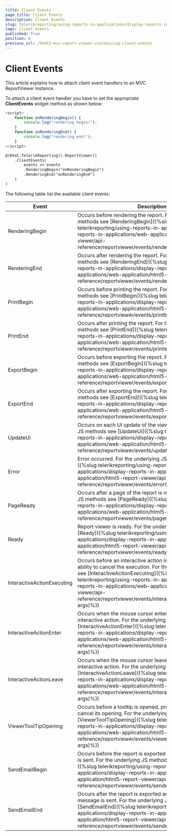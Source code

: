 ```yaml
---
title: Client Events
page_title: Client Events 
description: Client Events
slug: telerikreporting/using-reports-in-applications/display-reports-in-applications/web-application/html5-asp.net-mvc-report-viewer/customizing/client-events
tags: client,events
published: True
position: 6
previous_url: /html5-mvc-report-viewer-customizing-client-events
---
```

<style>
table th:first-of-type {
	width: 25%;
}
table th:nth-of-type(2) {
	width: 75%;
}
</style>

# Client Events

This article explains how to attach client event handlers to an MVC ReportViewer instance. 

To attach a client event handler you have to set the appropriate __ClientEvents__ widget method as shown below: 

````JavaScript
<script>
	function onRenderingBegin() {
		console.log("rendering begin!");
	}
	function onRenderingEnd() {
		console.log("rendering end!");
	}
</script>
````
````XML
@(Html.TelerikReporting().ReportViewer()
	.ClientEvents(
		events => events
		.RenderingBegin("onRenderingBegin")
		.RenderingEnd("onRenderingEnd")
	)
)
````


The following table list the available client events: 

|  __Event__ |  __Description__ |
| ------ | ------ |
|RenderingBegin|Occurs before rendering the report. For the underlying JS methods see [RenderingBegin]({%slug telerikreporting/using-reports-in-applications/display-reports-in-applications/web-application/html5-report-viewer/api-reference/reportviewer/events/renderingbegin(e,-args)%})|
|RenderingEnd|Occurs after rendering the report. For the underlying JS methods see [RenderingEnd]({%slug telerikreporting/using-reports-in-applications/display-reports-in-applications/web-application/html5-report-viewer/api-reference/reportviewer/events/renderingend(e,-args)%})|
|PrintBegin|Occurs before printing the report. For the underlying JS methods see [PrintBegin]({%slug telerikreporting/using-reports-in-applications/display-reports-in-applications/web-application/html5-report-viewer/api-reference/reportviewer/events/printbegin(e,-args)%})|
|PrintEnd|Occurs after printing the report. For the underlying JS methods see [PrintEnd]({%slug telerikreporting/using-reports-in-applications/display-reports-in-applications/web-application/html5-report-viewer/api-reference/reportviewer/events/printend(e,-args)%})|
|ExportBegin|Occurs before exporting the report. For the underlying JS methods see [ExportBegin]({%slug telerikreporting/using-reports-in-applications/display-reports-in-applications/web-application/html5-report-viewer/api-reference/reportviewer/events/exportbegin(e,-args)%})|
|ExportEnd|Occurs after exporting the report. For the underlying JS methods see [ExportEnd]({%slug telerikreporting/using-reports-in-applications/display-reports-in-applications/web-application/html5-report-viewer/api-reference/reportviewer/events/exportend(e,-args)%})|
|UpdateUi|Occurs on each UI update of the viewer. For the underlying JS methods see [UpdateUi]({%slug telerikreporting/using-reports-in-applications/display-reports-in-applications/web-application/html5-report-viewer/api-reference/reportviewer/events/updateui(e)%})|
|Error|Error occurred. For the underlying JS methods see [Error]({%slug telerikreporting/using-reports-in-applications/display-reports-in-applications/web-application/html5-report-viewer/api-reference/reportviewer/events/error(e,-args)%})|
|PageReady|Occurs after a page of the report is ready. For the underlying JS methods see [PageReady]({%slug telerikreporting/using-reports-in-applications/display-reports-in-applications/web-application/html5-report-viewer/api-reference/reportviewer/events/pageready(e,-args)%})|
|Ready|Report viewer is ready. For the underlying JS methods see [Ready]({%slug telerikreporting/using-reports-in-applications/display-reports-in-applications/web-application/html5-report-viewer/api-reference/reportviewer/events/ready()%})|
|InteractiveActionExecuting|Occurs before an interactive action is executed, providing the ability to cancel the execution. For the underlying JS methods see [InteractiveActionExecuting]({%slug telerikreporting/using-reports-in-applications/display-reports-in-applications/web-application/html5-report-viewer/api-reference/reportviewer/events/interactiveactionexecuting(e,-args)%})|
|InteractiveActionEnter|Occurs when the mouse cursor enters the area of an interactive action. For the underlying JS methods see [InteractiveActionEnter]({%slug telerikreporting/using-reports-in-applications/display-reports-in-applications/web-application/html5-report-viewer/api-reference/reportviewer/events/interactiveactionenter(e,-args)%})|
|InteractiveActionLeave|Occurs when the mouse cursor leaves the area of an interactive action. For the underlying JS methods see [InteractiveActionLeave]({%slug telerikreporting/using-reports-in-applications/display-reports-in-applications/web-application/html5-report-viewer/api-reference/reportviewer/events/interactiveactionleave(e,-args)%})|
|ViewerToolTipOpening|Occurs before a tooltip is opened, providing the ability to cancel its opening. For the underlying JS methods see [ViewerToolTipOpening]({%slug telerikreporting/using-reports-in-applications/display-reports-in-applications/web-application/html5-report-viewer/api-reference/reportviewer/events/viewertooltipopening(e,-args)%})|
|SendEmailBegin|Occurs before the report is exported and the E-mail message is sent. For the underlying JS methods see [SendEmailBegin]({%slug telerikreporting/using-reports-in-applications/display-reports-in-applications/web-application/html5-report-viewer/api-reference/reportviewer/events/sendemailbegin(e,-args)%})|
|SendEmailEnd|Occurs after the report is exported and before the E-mail message is sent. For the underlying JS methods see [SendEmailEnd]({%slug telerikreporting/using-reports-in-applications/display-reports-in-applications/web-application/html5-report-viewer/api-reference/reportviewer/events/sendemailend(e,-args)%})|
